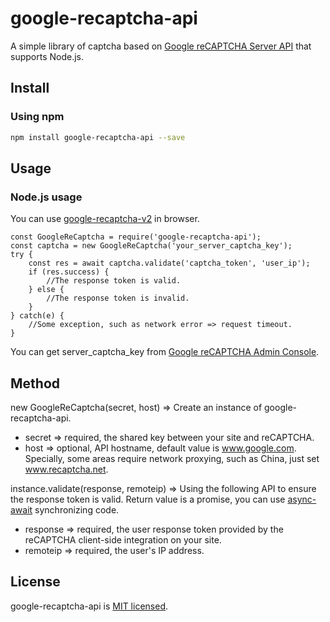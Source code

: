 # google-recaptcha-api
A simple library of captcha based on [Google reCAPTCHA Server API](https://developers.google.com/recaptcha/docs/verify) that supports Node.js.

## Install
### Using npm
```bash
npm install google-recaptcha-api --save
```

## Usage
### Node.js usage
You can use [google-recaptcha-v2](https://github.com/AmoyDreamer/google-recaptcha-v2) in browser.
```
const GoogleReCaptcha = require('google-recaptcha-api');
const captcha = new GoogleReCaptcha('your_server_captcha_key');
try {
    const res = await captcha.validate('captcha_token', 'user_ip');
    if (res.success) {
        //The response token is valid.
    } else {
        //The response token is invalid.
    }
} catch(e) {
    //Some exception, such as network error => request timeout.
}
```
You can get server_captcha_key from [Google reCAPTCHA Admin Console](https://www.google.com/recaptcha/admin/).

## Method
new GoogleReCaptcha(secret, host) => Create an instance of google-recaptcha-api.
- secret => required, the shared key between your site and reCAPTCHA.
- host => optional, API hostname, default value is www.google.com. Specially, some areas require network proxying, such as China, just set www.recaptcha.net.

instance.validate(response, remoteip) => Using the following API to ensure the response token is valid. Return value is a promise, you can use [async-await](https://developer.mozilla.org/en-US/docs/Web/JavaScript/Reference/Statements/async_function) synchronizing code.
- response => required, the user response token provided by the reCAPTCHA client-side integration on your site.
- remoteip => required, the user's IP address.

## License
google-recaptcha-api is [MIT licensed](https://github.com/AmoyDreamer/google-recaptcha-api/blob/master/LICENSE).

